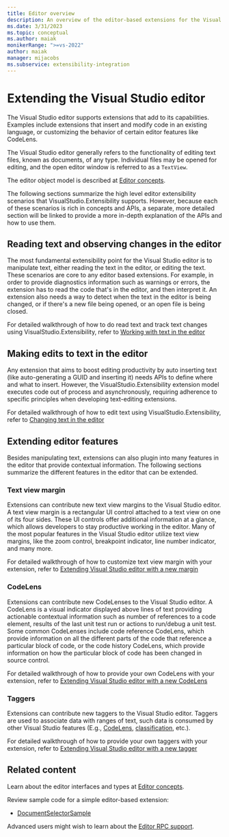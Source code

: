 ```yaml
---
title: Editor overview
description: An overview of the editor-based extensions for the Visual Studio IDE
ms.date: 3/31/2023
ms.topic: conceptual
ms.author: maiak
monikerRange: ">=vs-2022"
author: maiak
manager: mijacobs
ms.subservice: extensibility-integration
---
```


# Extending the Visual Studio editor

The Visual Studio editor supports extensions that add to its capabilities. Examples include extensions that insert and modify code in an existing language, or customizing the behavior of certain editor features like CodeLens.

The Visual Studio editor generally refers to the functionality of editing text files, known as documents, of any type. Individual files may be opened for editing, and the open editor window is referred to as a `TextView`.

The editor object model is described at [Editor concepts](editor-concepts.md).

The following sections summarize the high level editor extensibility scenarios that VisualStudio.Extensibility supports. However, because each of these scenarios is rich in concepts and APIs, a separate, more detailed section will be linked to provide a more in-depth explanation of the APIs and how to use them.

## Reading text and observing changes in the editor
The most fundamental extensibility point for the Visual Studio editor is to manipulate text, either reading the text in the editor, or editing the text. These scenarios are core to any editor based extensions. For example, in order to provide diagnostics information such as warnings or errors, the extension has to read the code that's in the editor, and then interpret it. An extension also needs a way to detect when the text in the editor is being changed, or if there's a new file being opened, or an open file is being closed. 

For detailed walkthrough of how to do read text and track text changes using VisualStudio.Extensibility, refer to [Working with text in the editor](./walkthroughs/working-with-text.md)

## Making edits to text in the editor
Any extension that aims to boost editing productivity by auto inserting text (like auto-generating a GUID and inserting it) needs APIs to define where and what to insert. However, the VisualStudio.Extensibility extension model executes code out of process and asynchronously, requiring adherence to specific principles when developing text-editing extensions.

For detailed walkthrough of how to edit text using VisualStudio.Extensibility, refer to [Changing text in the editor](./walkthroughs/editing-text.md)

## Extending editor features
Besides manipulating text, extensions can also plugin into many features in the editor that provide contextual information. The following sections summarize the different features in the editor that can be extended. 

### Text view margin
Extensions can contribute new text view margins to the Visual Studio editor. A text view margin is a rectangular UI control attached to a text view on one of its four sides. These UI controls offer additional information at a glance, which allows developers to stay productive working in the editor. Many of the most popular features in the Visual Studio editor utilize text view margins, like the zoom control, breakpoint indicator, line number indicator, and many more.

For detailed walkthrough of how to customize text view margin with your extension, refer to [Extending Visual Studio editor with a new margin](./walkthroughs/textview-margin.md)

### CodeLens
Extensions can contribute new CodeLenses to the Visual Studio editor. A CodeLens is a visual indicator displayed above lines of text providing actionable contextual information such as number of references to a code element, results of the last unit test run or actions to run/debug a unit test. Some common CodeLenses include code reference CodeLens, which provide information on all the different parts of the code that reference a particular block of code, or the code history CodeLens, which provide information on how the particular block of code has been changed in source control.

For detailed walkthrough of how to provide your own CodeLens with your extension, refer to [Extending Visual Studio editor with a new CodeLens](./walkthroughs/codelens.md)

### Taggers
Extensions can contribute new taggers to the Visual Studio editor. Taggers are used to associate data with ranges of text, such data is consumed by other Visual Studio features (E.g., [CodeLens](./walkthroughs/codelens.md), [classification](./walkthroughs/classification.md), etc.).

For detailed walkthrough of how to provide your own taggers with your extension, refer to [Extending Visual Studio editor with a new tagger](./walkthroughs/taggers.md)

## Related content

Learn about the editor interfaces and types at [Editor concepts](editor-concepts.md).

Review sample code for a simple editor-based extension:

- [DocumentSelectorSample](https://github.com/Microsoft/VSExtensibility/tree/main/New_Extensibility_Model/Samples/DocumentSelectorSample/)

Advanced users might wish to learn about the [Editor RPC support](editor-rpc.md).
